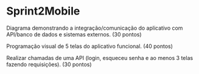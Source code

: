 # Sprint2Mobile
Diagrama demonstrando a integração/comunicação do aplicativo com API/banco de dados e sistemas externos. (30 pontos)

Programação visual de 5 telas do aplicativo funcional. (40 pontos)

Realizar chamadas de uma API (login, esqueceu senha e ao menos 3 telas fazendo requisições). (30 pontos)
